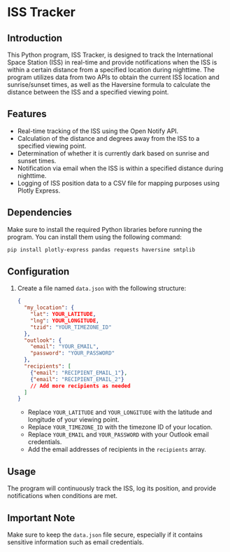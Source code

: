 # ISS Tracker

## Introduction
This Python program, ISS Tracker, is designed to track the International Space Station (ISS) in real-time and provide notifications when the ISS is within a certain distance from a specified location during nighttime. The program utilizes data from two APIs to obtain the current ISS location and sunrise/sunset times, as well as the Haversine formula to calculate the distance between the ISS and a specified viewing point.

## Features
- Real-time tracking of the ISS using the Open Notify API.
- Calculation of the distance and degrees away from the ISS to a specified viewing point.
- Determination of whether it is currently dark based on sunrise and sunset times.
- Notification via email when the ISS is within a specified distance during nighttime.
- Logging of ISS position data to a CSV file for mapping purposes using Plotly Express.

## Dependencies
Make sure to install the required Python libraries before running the program. You can install them using the following command:
```bash
pip install plotly-express pandas requests haversine smtplib
```

## Configuration
1. Create a file named `data.json` with the following structure:
   ```json
   {
     "my_location": {
       "lat": YOUR_LATITUDE,
       "lng": YOUR_LONGITUDE,
       "tzid": "YOUR_TIMEZONE_ID"
     },
     "outlook": {
       "email": "YOUR_EMAIL",
       "password": "YOUR_PASSWORD"
     },
     "recipients": [
       {"email": "RECIPIENT_EMAIL_1"},
       {"email": "RECIPIENT_EMAIL_2"}
       // Add more recipients as needed
     ]
   }
   ```
   - Replace `YOUR_LATITUDE` and `YOUR_LONGITUDE` with the latitude and longitude of your viewing point.
   - Replace `YOUR_TIMEZONE_ID` with the timezone ID of your location.
   - Replace `YOUR_EMAIL` and `YOUR_PASSWORD` with your Outlook email credentials.
   - Add the email addresses of recipients in the `recipients` array.

## Usage

The program will continuously track the ISS, log its position, and provide notifications when conditions are met.

## Important Note
Make sure to keep the `data.json` file secure, especially if it contains sensitive information such as email credentials.
